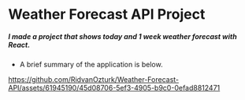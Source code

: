 # Weather Forecast API Project
##### I made a project that shows today and 1 week weather forecast with React.

- A brief summary of the application is below.




https://github.com/RidvanOzturk/Weather-Forecast-API/assets/61945190/45d08706-5ef3-4905-b9c0-0efad8812471

